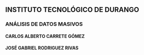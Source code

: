 ## INSTITUTO TECNOLÓGICO DE DURANGO
### ANÁLISIS DE DATOS MASIVOS
#### CARLOS ALBERTO CARRETE GÓMEZ
#### JOSÉ GABRIEL RODRIGUEZ RIVAS
